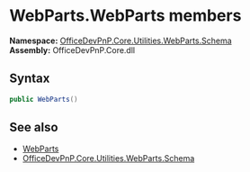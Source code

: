 # WebParts.WebParts members 
  

**Namespace:** [OfficeDevPnP.Core.Utilities.WebParts.Schema](OfficeDevPnP.Core.Utilities.WebParts.Schema.md)  
**Assembly:** OfficeDevPnP.Core.dll  
## Syntax
```C#
public WebParts()
```
## See also
- [WebParts](OfficeDevPnP.Core.Utilities.WebParts.Schema.WebParts.md)
- [OfficeDevPnP.Core.Utilities.WebParts.Schema](OfficeDevPnP.Core.Utilities.WebParts.Schema.md)
